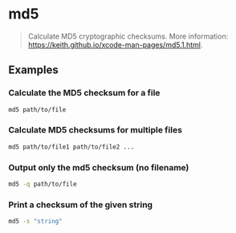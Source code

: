 # md5

> Calculate MD5 cryptographic checksums. More information: <https://keith.github.io/xcode-man-pages/md5.1.html>.

## Examples

### Calculate the MD5 checksum for a file

```bash
md5 path/to/file
```

### Calculate MD5 checksums for multiple files

```bash
md5 path/to/file1 path/to/file2 ...
```

### Output only the md5 checksum (no filename)

```bash
md5 -q path/to/file
```

### Print a checksum of the given string

```bash
md5 -s "string"
```
